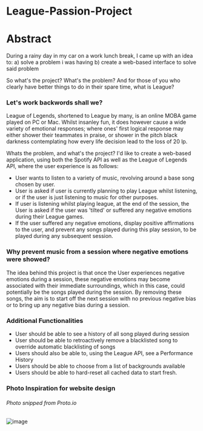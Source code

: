 # League-Passion-Project

# Abstract
During a rainy day in my car on a work lunch break, I came up with an idea to:
a) solve a problem i was having
b) create a web-based interface to solve said problem

So what's the project? What's the problem? And for those of you who clearly have better things to do in their spare time, what is League?

### Let's work backwords shall we?
League of Legends, shortened to League by many, is an online MOBA game played on PC or Mac. Whilst insanley fun, it does however cause a wide variety of emotional responses; where ones' first logical response may either shower their teammates in praise, or shower in the pitch black darkness contemplating how every life decision lead to the loss of 20 lp. 

Whats the problem, and what's the project? I'd like to create a web-based application, using both the Spotify API as well as the League of Legends API, where the user experience is as follows:

* User wants to listen to a variety of music, revolving around a base song chosen by user. 
* User is asked if user is currently planning to play League whilst listening, or if the user is just listening to music for other purposes.
* If user is listening whilst playing league, at the end of the session, the User is asked if the user was 'tilted' or suffered any negative emotions during their League games.
* If the user suffered any negative emotions, display positive affirmations to the user, and prevent any songs played during this play session, to be played during any subsequent session. 

### Why prevent music from a session where negative emotions were showed?
The idea behind this project is that once the User experiences negative emotions during a session, these negative emotions may become associated with their immediate surroundings, which in this case, could potentially be the songs played during the session. By removing these songs, the aim is to start off the next session with no previous negative bias or to bring up any negative bias during a session. 

### Additional Functionalities 

* User should be able to see a history of all song played during session
* User should be able to retroactively remove a blacklisted song to override  automatic blacklisting of songs
* Users should also be able to, using the League API, see a Performance History
* Users should be able to choose from a list of backgrounds available
* Users should be able to hard-reset all cached data to start fresh.

### Photo Inspiration for website design
###### Photo snipped from Proto.io
![image](https://user-images.githubusercontent.com/83949034/122518468-91fc6680-d054-11eb-96a3-4994efeadc00.png)
